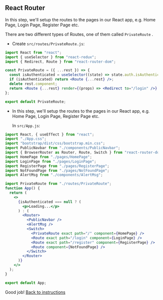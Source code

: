 ## React Router

In this step, we'll setup the routes to the pages in our React app, e.g. Home Page, Login Page, Register Page etc.

There are two different types of Routes, one of them called `PrivateRoute` .

- Create `src/routes/PrivateRoute.js`:

```jsx
import React from "react";
import { useSelector } from "react-redux";
import { Redirect, Route } from "react-router-dom";

const PrivateRoute = ({ ...rest }) => {
  const isAuthenticated = useSelector((state) => state.auth.isAuthenticated);
  if (isAuthenticated) return <Route {...rest} />;
  delete rest.component;
  return <Route {...rest} render={(props) => <Redirect to="/login" />} />;
};

export default PrivateRoute;
```

- In this step, we'll setup the routes to the pages in our React app, e.g. Home Page, Login Page, Register Page etc.

  In `src/App.js`:

```jsx
import React, { useEffect } from "react";
import "./App.css";
import "bootstrap/dist/css/bootstrap.min.css";
import PublicNavbar from "./components/PublicNavbar";
import { BrowserRouter as Router, Route, Switch } from "react-router-dom";
import HomePage from "./pages/HomePage";
import LoginPage from "./pages/LoginPage";
import RegisterPage from "./pages/RegisterPage";
import NotFoundPage from "./pages/NotFoundPage";
import AlertMsg from "./components/AlertMsg";

import PrivateRoute from "./routes/PrivateRoute";
function App() {
  return (
    <>
      {isAuthenticated === null ? (
        <p>Loading...</p>
      ) : (
        <Router>
          <PublicNavbar />
          <AlertMsg />
          <Switch>
            <PrivateRoute exact path="/" component={HomePage} />
            <Route exact path="/login" component={LoginPage} />
            <Route exact path="/register" component={RegisterPage} />
            <Route component={NotFoundPage} />
          </Switch>
        </Router>
      )}
    </>
  );
}

export default App;
```

Good job! [Back to instructions](/README.md)
